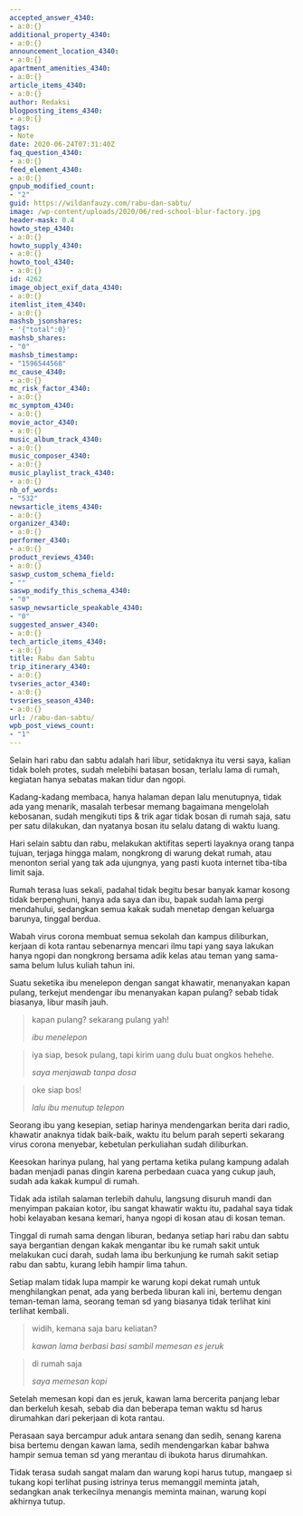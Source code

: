 ```yaml
---
accepted_answer_4340:
- a:0:{}
additional_property_4340:
- a:0:{}
announcement_location_4340:
- a:0:{}
apartment_amenities_4340:
- a:0:{}
article_items_4340:
- a:0:{}
author: Redaksi
blogposting_items_4340:
- a:0:{}
tags:
- Note
date: 2020-06-24T07:31:40Z
faq_question_4340:
- a:0:{}
feed_element_4340:
- a:0:{}
gnpub_modified_count:
- "2"
guid: https://wildanfauzy.com/rabu-dan-sabtu/
image: /wp-content/uploads/2020/06/red-school-blur-factory.jpg
header-mask: 0.4
howto_step_4340:
- a:0:{}
howto_supply_4340:
- a:0:{}
howto_tool_4340:
- a:0:{}
id: 4262
image_object_exif_data_4340:
- a:0:{}
itemlist_item_4340:
- a:0:{}
mashsb_jsonshares:
- '{"total":0}'
mashsb_shares:
- "0"
mashsb_timestamp:
- "1596544568"
mc_cause_4340:
- a:0:{}
mc_risk_factor_4340:
- a:0:{}
mc_symptom_4340:
- a:0:{}
movie_actor_4340:
- a:0:{}
music_album_track_4340:
- a:0:{}
music_composer_4340:
- a:0:{}
music_playlist_track_4340:
- a:0:{}
nb_of_words:
- "532"
newsarticle_items_4340:
- a:0:{}
organizer_4340:
- a:0:{}
performer_4340:
- a:0:{}
product_reviews_4340:
- a:0:{}
saswp_custom_schema_field:
- ""
saswp_modify_this_schema_4340:
- "0"
saswp_newsarticle_speakable_4340:
- "0"
suggested_answer_4340:
- a:0:{}
tech_article_items_4340:
- a:0:{}
title: Rabu dan Sabtu
trip_itinerary_4340:
- a:0:{}
tvseries_actor_4340:
- a:0:{}
tvseries_season_4340:
- a:0:{}
url: /rabu-dan-sabtu/
wpb_post_views_count:
- "1"
---
```


Selain hari rabu dan sabtu adalah hari libur, setidaknya itu versi saya, kalian tidak boleh protes, sudah melebihi batasan bosan, terlalu lama di rumah, kegiatan hanya sebatas makan tidur dan ngopi. 

Kadang-kadang membaca, hanya halaman depan lalu menutupnya, tidak ada yang menarik, masalah terbesar memang bagaimana mengelolah kebosanan, sudah mengikuti tips & trik agar tidak bosan di rumah saja, satu per satu dilakukan, dan nyatanya bosan itu selalu datang di waktu luang. 

Hari selain sabtu dan rabu, melakukan aktifitas seperti layaknya orang tanpa tujuan, terjaga hingga malam, nongkrong di warung dekat rumah, atau menonton serial yang tak ada ujungnya, yang pasti kuota internet tiba-tiba limit saja.

Rumah terasa luas sekali, padahal tidak begitu besar banyak kamar kosong tidak berpenghuni, hanya ada saya dan ibu, bapak sudah lama pergi mendahului, sedangkan semua kakak sudah menetap dengan keluarga barunya, tinggal berdua.

Wabah virus corona membuat semua sekolah dan kampus diliburkan, kerjaan di kota rantau sebenarnya mencari ilmu tapi yang saya lakukan hanya ngopi dan nongkrong bersama adik kelas atau teman yang sama-sama belum lulus kuliah tahun ini.

Suatu seketika ibu menelepon dengan sangat khawatir, menanyakan kapan pulang, terkejut mendengar ibu menanyakan kapan pulang? sebab tidak biasanya, libur masih jauh.

<blockquote class="wp-block-quote">
  <p>
    kapan pulang? sekarang pulang yah!
  </p>
  
  <cite>ibu menelepon </cite>
</blockquote>

<blockquote class="wp-block-quote">
  <p>
    iya siap, besok pulang, tapi kirim uang dulu buat ongkos hehehe.
  </p>
  
  <cite>saya menjawab tanpa dosa</cite>
</blockquote>

<blockquote class="wp-block-quote">
  <p>
    oke siap bos!
  </p>
  
  <cite>lalu ibu menutup telepon </cite>
</blockquote>

Seorang ibu yang kesepian, setiap harinya mendengarkan berita dari radio, khawatir anaknya tidak baik-baik, waktu itu belum parah seperti sekarang virus corona menyebar, kebetulan perkuliahan sudah diliburkan.

Keesokan harinya pulang, hal yang pertama ketika pulang kampung adalah badan menjadi panas dingin karena perbedaan cuaca yang cukup jauh, sudah ada kakak kumpul di rumah.

Tidak ada istilah salaman terlebih dahulu, langsung disuruh mandi dan menyimpan pakaian kotor, ibu sangat khawatir waktu itu, padahal saya tidak hobi kelayaban kesana kemari, hanya ngopi di kosan atau di kosan teman.

Tinggal di rumah sama dengan liburan, bedanya setiap hari rabu dan sabtu saya bergantian dengan kakak mengantar ibu ke rumah sakit untuk melakukan cuci darah, sudah lama ibu berkunjung ke rumah sakit setiap rabu dan sabtu, kurang lebih hampir lima tahun.

Setiap malam tidak lupa mampir ke warung kopi dekat rumah untuk menghilangkan penat, ada yang berbeda liburan kali ini, bertemu dengan teman-teman lama, seorang teman sd yang biasanya tidak terlihat kini terlihat kembali.

<blockquote class="wp-block-quote">
  <p>
    widih, kemana saja baru keliatan?
  </p>
  
  <cite>kawan lama berbasi basi sambil memesan es jeruk</cite>
</blockquote>

<blockquote class="wp-block-quote">
  <p>
    di rumah saja
  </p>
  
  <cite>saya memesan kopi</cite>
</blockquote>

Setelah memesan kopi dan es jeruk, kawan lama bercerita panjang lebar dan berkeluh kesah, sebab dia dan beberapa teman waktu sd harus dirumahkan dari pekerjaan di kota rantau.

Perasaan saya bercampur aduk antara senang dan sedih, senang karena bisa bertemu dengan kawan lama, sedih mendengarkan kabar bahwa hampir semua teman sd yang merantau di ibukota harus dirumahkan.

Tidak terasa sudah sangat malam dan warung kopi harus tutup, mangaep si tukang kopi terlihat pusing istrinya terus memanggil meminta jatah, sedangkan anak terkecilnya menangis meminta mainan, warung kopi akhirnya tutup.